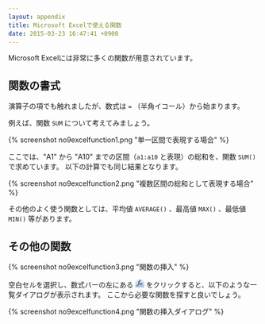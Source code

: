 ```yaml
---
layout: appendix
title: Microsoft Excelで使える関数
date: 2015-03-23 16:47:41 +0900
---
```



Microsoft Excelには非常に多くの関数が用意されています。


関数の書式
----------

演算子の項でも触れましたが、数式は `=` （半角イコール）から始まります。

例えば、関数 `SUM` について考えてみましょう。

{% screenshot no9excelfunction1.png "単一区間で表現する場合" %}

ここでは、"A1" から "A10" までの区間（`a1:a10` と表現）の総和を、関数 `SUM()` で求めています。
以下の計算でも同じ結果となります。

{% screenshot no9excelfunction2.png "複数区間の総和として表現する場合" %}

その他のよく使う関数としては、平均値 `AVERAGE()` 、最高値 `MAX()` 、最低値 `MIN()` 等があります。


その他の関数
------------

{% screenshot no9excelfunction3.png "関数の挿入" %}

空白セルを選択し、数式バーの左にある ![関数の挿入ボタン](pic/fx.png) をクリックすると、以下のような一覧ダイアログが表示されます。
ここから必要な関数を探すと良いでしょう。

{% screenshot no9excelfunction4.png "関数の挿入ダイアログ" %}

